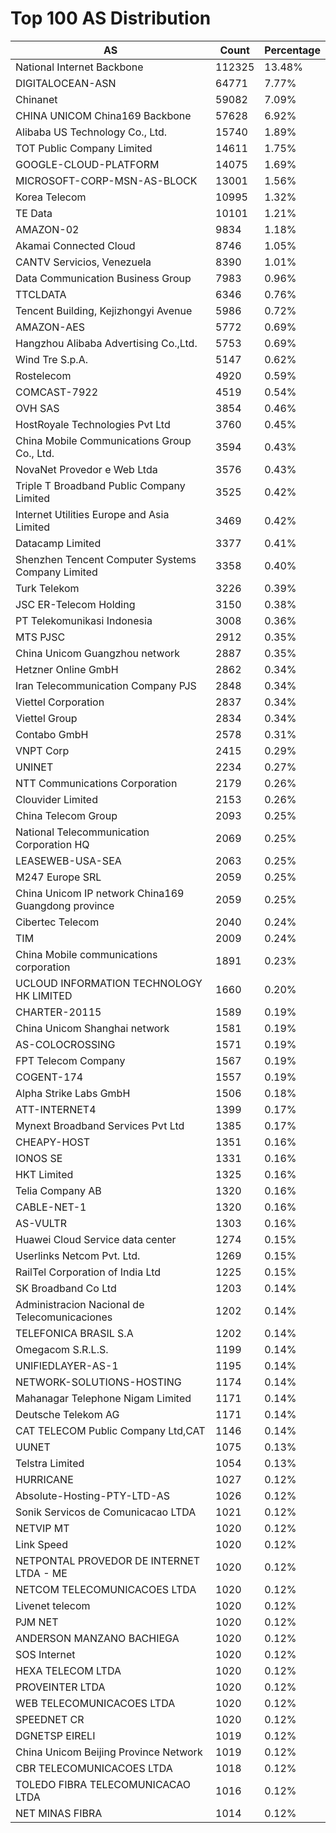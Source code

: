 # Top 100 AS Distribution
| AS | Count | Percentage |
|----|----|----|
| National Internet Backbone | 112325 | 13.48% |
| DIGITALOCEAN-ASN | 64771 | 7.77% |
| Chinanet | 59082 | 7.09% |
| CHINA UNICOM China169 Backbone | 57628 | 6.92% |
| Alibaba US Technology Co., Ltd. | 15740 | 1.89% |
| TOT Public Company Limited | 14611 | 1.75% |
| GOOGLE-CLOUD-PLATFORM | 14075 | 1.69% |
| MICROSOFT-CORP-MSN-AS-BLOCK | 13001 | 1.56% |
| Korea Telecom | 10995 | 1.32% |
| TE Data | 10101 | 1.21% |
| AMAZON-02 | 9834 | 1.18% |
| Akamai Connected Cloud | 8746 | 1.05% |
| CANTV Servicios, Venezuela | 8390 | 1.01% |
| Data Communication Business Group | 7983 | 0.96% |
| TTCLDATA | 6346 | 0.76% |
| Tencent Building, Kejizhongyi Avenue | 5986 | 0.72% |
| AMAZON-AES | 5772 | 0.69% |
| Hangzhou Alibaba Advertising Co.,Ltd. | 5753 | 0.69% |
| Wind Tre S.p.A. | 5147 | 0.62% |
| Rostelecom | 4920 | 0.59% |
| COMCAST-7922 | 4519 | 0.54% |
| OVH SAS | 3854 | 0.46% |
| HostRoyale Technologies Pvt Ltd | 3760 | 0.45% |
| China Mobile Communications Group Co., Ltd. | 3594 | 0.43% |
| NovaNet Provedor e Web Ltda | 3576 | 0.43% |
| Triple T Broadband Public Company Limited | 3525 | 0.42% |
| Internet Utilities Europe and Asia Limited | 3469 | 0.42% |
| Datacamp Limited | 3377 | 0.41% |
| Shenzhen Tencent Computer Systems Company Limited | 3358 | 0.40% |
| Turk Telekom | 3226 | 0.39% |
| JSC ER-Telecom Holding | 3150 | 0.38% |
| PT Telekomunikasi Indonesia | 3008 | 0.36% |
| MTS PJSC | 2912 | 0.35% |
| China Unicom Guangzhou network | 2887 | 0.35% |
| Hetzner Online GmbH | 2862 | 0.34% |
| Iran Telecommunication Company PJS | 2848 | 0.34% |
| Viettel Corporation | 2837 | 0.34% |
| Viettel Group | 2834 | 0.34% |
| Contabo GmbH | 2578 | 0.31% |
| VNPT Corp | 2415 | 0.29% |
| UNINET | 2234 | 0.27% |
| NTT Communications Corporation | 2179 | 0.26% |
| Clouvider Limited | 2153 | 0.26% |
| China Telecom Group | 2093 | 0.25% |
| National Telecommunication Corporation HQ | 2069 | 0.25% |
| LEASEWEB-USA-SEA | 2063 | 0.25% |
| M247 Europe SRL | 2059 | 0.25% |
| China Unicom IP network China169 Guangdong province | 2059 | 0.25% |
| Cibertec Telecom | 2040 | 0.24% |
| TIM | 2009 | 0.24% |
| China Mobile communications corporation | 1891 | 0.23% |
| UCLOUD INFORMATION TECHNOLOGY HK LIMITED | 1660 | 0.20% |
| CHARTER-20115 | 1589 | 0.19% |
| China Unicom Shanghai network | 1581 | 0.19% |
| AS-COLOCROSSING | 1571 | 0.19% |
| FPT Telecom Company | 1567 | 0.19% |
| COGENT-174 | 1557 | 0.19% |
| Alpha Strike Labs GmbH | 1506 | 0.18% |
| ATT-INTERNET4 | 1399 | 0.17% |
| Mynext Broadband Services Pvt Ltd | 1385 | 0.17% |
| CHEAPY-HOST | 1351 | 0.16% |
| IONOS SE | 1331 | 0.16% |
| HKT Limited | 1325 | 0.16% |
| Telia Company AB | 1320 | 0.16% |
| CABLE-NET-1 | 1320 | 0.16% |
| AS-VULTR | 1303 | 0.16% |
| Huawei Cloud Service data center | 1274 | 0.15% |
| Userlinks Netcom Pvt. Ltd. | 1269 | 0.15% |
| RailTel Corporation of India Ltd | 1225 | 0.15% |
| SK Broadband Co Ltd | 1203 | 0.14% |
| Administracion Nacional de Telecomunicaciones | 1202 | 0.14% |
| TELEFONICA BRASIL S.A | 1202 | 0.14% |
| Omegacom S.R.L.S. | 1199 | 0.14% |
| UNIFIEDLAYER-AS-1 | 1195 | 0.14% |
| NETWORK-SOLUTIONS-HOSTING | 1174 | 0.14% |
| Mahanagar Telephone Nigam Limited | 1171 | 0.14% |
| Deutsche Telekom AG | 1171 | 0.14% |
| CAT TELECOM Public Company Ltd,CAT | 1146 | 0.14% |
| UUNET | 1075 | 0.13% |
| Telstra Limited | 1054 | 0.13% |
| HURRICANE | 1027 | 0.12% |
| Absolute-Hosting-PTY-LTD-AS | 1026 | 0.12% |
| Sonik Servicos de Comunicacao LTDA | 1021 | 0.12% |
| NETVIP MT | 1020 | 0.12% |
| Link Speed | 1020 | 0.12% |
| NETPONTAL PROVEDOR DE INTERNET LTDA - ME | 1020 | 0.12% |
| NETCOM TELECOMUNICACOES LTDA | 1020 | 0.12% |
| Livenet telecom | 1020 | 0.12% |
| PJM NET | 1020 | 0.12% |
| ANDERSON MANZANO BACHIEGA | 1020 | 0.12% |
| SOS Internet | 1020 | 0.12% |
| HEXA TELECOM LTDA | 1020 | 0.12% |
| PROVEINTER LTDA | 1020 | 0.12% |
| WEB TELECOMUNICACOES LTDA | 1020 | 0.12% |
| SPEEDNET CR | 1020 | 0.12% |
| DGNETSP EIRELI | 1019 | 0.12% |
| China Unicom Beijing Province Network | 1019 | 0.12% |
| CBR TELECOMUNICACOES LTDA | 1018 | 0.12% |
| TOLEDO FIBRA TELECOMUNICACAO LTDA | 1016 | 0.12% |
| NET MINAS FIBRA | 1014 | 0.12% |
